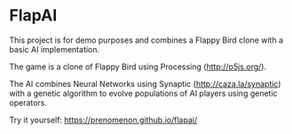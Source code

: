 # FlapAI

This project is for demo purposes and combines a Flappy Bird clone with a basic AI implementation.

The game is a clone of Flappy Bird using Processing (http://p5js.org/).

The AI combines Neural Networks using Synaptic (http://caza.la/synaptic) with a genetic algorithm to evolve populations of AI players using genetic operators.

Try it yourself: https://prenomenon.github.io/flapai/
